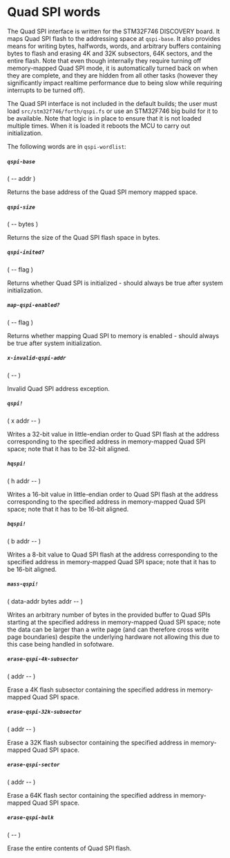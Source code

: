 # Quad SPI words

The Quad SPI interface is written for the STM32F746 DISCOVERY board. It maps Quad SPI flash to the addressing space at `qspi-base`. It also provides means for writing bytes, halfwords, words, and arbitrary buffers containing bytes to flash and erasing 4K and 32K subsectors, 64K sectors, and the entire flash. Note that even though internally they require turning off memory-mapped Quad SPI mode, it is automatically turned back on when they are complete, and they are hidden from all other tasks (however they significantly impact realtime performance due to being slow while requiring interrupts to be turned off).

The Quad SPI interface is not included in the default builds; the user must load `src/stm32f746/forth/qspi.fs` or use an STM32F746 big build for it to be available. Note that logic is in place to ensure that it is not loaded multiple times. When it is loaded it reboots the MCU to carry out initialization.

The following words are in `qspi-wordlist`:

##### `qspi-base`
( -- addr )

Returns the base address of the Quad SPI memory mapped space.

##### `qspi-size`
( -- bytes )

Returns the size of the Quad SPI flash space in bytes.

##### `qspi-inited?`
( -- flag )

Returns whether Quad SPI is initialized - should always be true after system initialization.

##### `map-qspi-enabled?`
( -- flag )

Returns whether mapping Quad SPI to memory is enabled - should always be true after system initialization.

##### `x-invalid-qspi-addr`
( -- )

Invalid Quad SPI address exception.

##### `qspi!`
( x addr -- )

Writes a 32-bit value in little-endian order to Quad SPI flash at the address corresponding to the specified address in memory-mapped Quad SPI space; note that it has to be 32-bit aligned.

##### `hqspi!`
( h addr -- )

Writes a 16-bit value in little-endian order to Quad SPI flash at the address corresponding to the specified address in memory-mapped Quad SPI space; note that it has to be 16-bit aligned.

##### `bqspi!`
( b addr -- )

Writes a 8-bit value to Quad SPI flash at the address corresponding to the specified address in memory-mapped Quad SPI space; note that it has to be 16-bit aligned.

##### `mass-qspi!`
( data-addr bytes addr -- )

Writes an arbitrary number of bytes in the provided buffer to Quad SPIs starting at the specified address in memory-mapped Quad SPI space; note the data can be larger than a write page (and can therefore cross write page boundaries) despite the underlying hardware not allowing this due to this case being handled in sofotware.

##### `erase-qspi-4k-subsector`
( addr -- )

Erase a 4K flash subsector containing the specified address in memory-mapped Quad SPI space.

##### `erase-qspi-32k-subsector`
( addr -- )

Erase a 32K flash subsector containing the specified address in memory-mapped Quad SPI space.

##### `erase-qspi-sector`
( addr -- )

Erase a 64K flash sector containing the specified address in memory-mapped Quad SPI space.

##### `erase-qspi-bulk`
( -- )

Erase the entire contents of Quad SPI flash.
